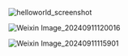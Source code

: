 ![helloworld_screenshot](https://github.com/user-attachments/assets/b6401ba3-6b08-4a8a-977d-0c1634f19858)

![Weixin Image_20240911120016](https://github.com/user-attachments/assets/4ee0db14-c8c4-47ba-8544-a710927af07f)

![Weixin Image_20240911115901](https://github.com/user-attachments/assets/87a1e6bd-042c-43d2-96fc-4d2251d4f14e)
